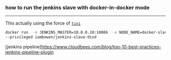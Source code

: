 ### how to run the jenkins slave with docker-in-docker mode
---
This actually using the force of [`tini`](https://github.com/krallin/tini)

```bash
docker run  -e JENKINS_MASTER=10.0.0.18:10086  -e NODE_NAME=docker-slave \
--privileged iambowen/jenkins-slave-dind
```

[jenkins pipeline]https://www.cloudbees.com/blog/top-10-best-practices-jenkins-pipeline-plugin